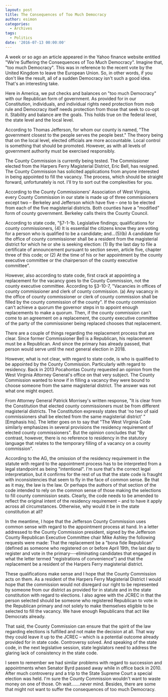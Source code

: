 ```yaml
---
layout: post
title: The Consequences of Too Much Democracy
author: esimon
categories:
  - Archives
tags:
  - Politics
date: '2016-07-13 00:00:00'
---
```

A week or so ago an article appeared in the Yahoo finance website entitled "We're Suffering the Consequences of Too Much Democracy". Imagine that, "too much Democracy". This was in reference to the recent vote by the United Kingdom to leave the European Union. So, in other words, if you don't like the result, all of a sudden Democracy isn't such a good idea. That's an interesting take. 

Here in America, we put checks and balances on "too much Democracy" with our Republican form of government. As provided for in our Constitution, individuals, and individual rights need protection from mob rule and Democracy itself needs protection from those that seek to co-opt it. Stability and balance are the goals. This holds true on the federal level, the state level and the local level. 

According to Thomas Jefferson, for whom our county is named, "The government closest to the people serves the people best." The theory being that on the local level, elected officials are more accountable. Local control is something that should be promoted. However, as with all levels of government authority must be exercised responsibly. 

The County Commission is currently being tested. The Commissioner elected from the Harpers Ferry Magisterial District, Eric Bell, has resigned. The County Commission has solicited applications from anyone interested in being appointed to fill the vacancy. The process, which should be straight forward, unfortunately is not. I'll try to sort out the complexities for you. 

According to the County Commissioners' Association of West Virginia, every County Commission in our state is made up of three commissioners except two – Berkeley and Jefferson which have five – one to be elected from each of the five magisterial districts. Both counties have a "modified" form of county government. Berkeley calls theirs the County Council. 

According to state code, "§7-1-1b. Legislative findings; qualifications for county commissioners, (4) It is essential the citizens know they are voting for a person who is qualified to be a candidate; and…(5)(b) A candidate for the office of county commissioner shall be a resident from the magisterial district for which he or she is seeking election: (1) By the last day to file a certificate of announcement pursuant to section seven, article five, chapter three of this code; or (2) At the time of his or her appointment by the county executive committee or the chairperson of the county executive committee". 

However, also according to state code, first crack at appointing a replacement for the vacancy goes to the County Commission, not the county executive committee. According to §3-10-7, "Vacancies in offices of county commissioner and clerk of county commission. (a) Any vacancy in the office of county commissioner or clerk of county commission shall be filled by the county commission of the county". If the county commission can't achieve a quorum the governor steps in to appoint enough replacements to make a quorum. Then, if the county commission can't come to an agreement on a replacement, the county executive committee of the party of the commissioner being replaced chooses that replacement. 

There are a couple of things regarding the replacement process that are clear. Since former Commissioner Bell is a Republican, his replacement must be a Republican. And since the primary has already passed, that person would serve until the next general election in 2018. 

However, what is not clear, with regard to state code, is who is qualified to be appointed by the County Commission. Particularly with regard to residency. Back in 2013 Pocahontas County requested an opinion from the West Virginia Attorney General's office on that very subject. The County Commission wanted to know if in filling a vacancy they were bound to choose someone from the same magisterial district. The answer was not what one might expect. 

From Attorney General Patrick Morrisey's written response, "It is clear from the Constitution that elected county commissioners must be from different magisterial districts. The Constitution expressly states that ‘no two of said commissioners shall be elected from the same magisterial district' " [Emphasis his]. The letter goes on to say that "The West Virginia Code similarly emphasizes in several provisions the residency requirement of elected county commissioners". But the opinion concludes that "By contrast, however, there is no reference to residency in the statutory language that relates to the temporary filling of a vacancy on a county commission". 

According to the AG, the omission of the residency requirement in the statute with regard to the appointment process has to be interpreted from a legal standpoint as being "intentional". I'm sure that's the correct legal interpretation, but it confirms for the rest of us that the state code is fraught with inconsistencies that seem to fly in the face of common sense. Be that as it may, the law is the law. Or perhaps the authors of that section of the code intended to rely on the common sense of those making the selections to fill county commission seats. Clearly, the code needs to be amended to reflect the original intent of the residency requirement – and to have it apply across all circumstances. Otherwise, why would it be in the state constitution at all?

In the meantime, I hope that the Jefferson County Commission uses common sense with regard to the appointment process at hand. In a letter addressed to the County Commission president, signed by the Jefferson County Republican Executive Committee chair Mike Ashley the following requests were made: That the replacement be a "bona fide Republican" (defined as someone who registered on or before April 19th, the last day to register and vote in the primary---eliminating candidates that engaged in what the letter termed "registrations of convenience") and that the replacement be a resident of the Harpers Ferry magisterial district. 

These qualifications make sense and I hope that the County Commission acts on them. As a resident of the Harpers Ferry Magisterial District I would hope that the commission would not disregard our right to be represented by someone from our district as provided for in statute and in the state constitution with regard to elections. I also agree with the JCREC in that the person selected should be someone who registered Republican to vote in the Republican primary and not solely to make themselves eligible to be selected to fill the vacancy. We have enough Republicans that act like Democrats already. 

That said, the County Commission can ensure that the spirit of the law regarding elections is fulfilled and not make the decision at all. That way they could leave it up to the JCREC – which is a potential outcome already provided for in state code. Controversy solved. And speaking of the state code, in the next legislative session, state legislators need to address the glaring lack of consistency in the state code. 

I seem to remember we had similar problems with regard to succession and appointments when Senator Byrd passed away while in office back in 2010. After much controversy and a trip to the State Supreme Court a special election was held. I'm sure the County Commission wouldn't want to waste money on one of those. Oh wait…….never mind. Besides, there are some that might not want to suffer the consequences of too much Democracy. 

